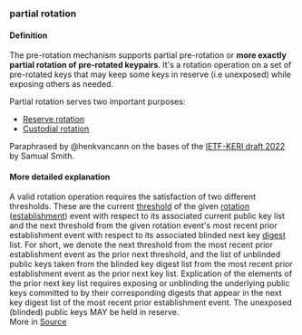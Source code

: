 ### partial rotation

<h4>Definition</h4><p>The pre-rotation mechanism supports partial pre-rotation or <strong>more exactly partial rotation of pre-rotated keypairs</strong>. It&#39;s a rotation operation on a set of pre-rotated keys that may keep some keys in reserve (i.e unexposed) while exposing others as needed.</p><p>Partial rotation serves two important purposes:</p><ul><li><a href="reserve-rotation">Reserve rotation</a></li><li><a href="custodial-rotation">Custodial rotation</a></li></ul><p>Paraphrased by @henkvancann on the bases of the <a href="https://github.com/WebOfTrust/ietf-keri/blob/main/draft-ssmith-keri.md">IETF-KERI draft 2022</a> by Samual Smith.</p><h4>More detailed explanation</h4><p>A valid rotation operation requires the satisfaction of two different thresholds. These are the current <a href="signing-threshold">threshold</a> of the given <a href="rotation">rotation</a> (<a href="establishment-event">establishment</a>) event with respect to its associated current public key list and the next threshold from the given rotation event&#39;s most recent prior establishment event with respect to its associated blinded next key <a href="digest">digest</a> list. For short, we denote the next threshold from the most recent prior establishment event as the prior next threshold, and the list of unblinded public keys taken from the blinded key digest list from the most recent prior establishment event as the prior next key list. Explication of the elements of the prior next key list requires exposing or unblinding the underlying public keys committed to by their corresponding digests that appear in the next key digest list of the most recent prior establishment event. The unexposed (blinded) public keys MAY be held in reserve.<br>More in <a href="https://github.com/WebOfTrust/ietf-keri/blob/main/draft-ssmith-keri.md#partial-pre-rotation-detail">Source</a></p>